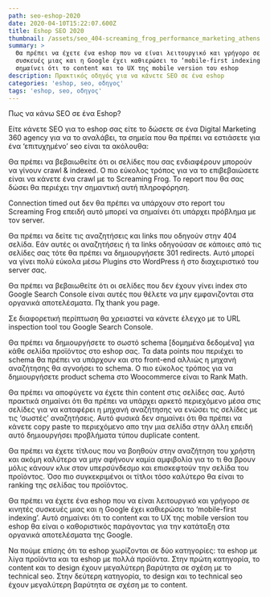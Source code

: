 ```yaml
---
path: seo-eshop-2020
date: 2020-04-10T15:22:07.600Z
title: Eshop SEO 2020
thumbnail: /assets/seo_404-screaming_frog_performance_marketing_athens.png
summary: >
  Θα πρέπει να έχετε ένα eshop που να είναι λειτουργικό και γρήγορο σε κινητές
  συσκευές μιας και η Google έχει καθιερώσει το ‘mobile-first indexing’. Αυτό
  σημαίνει ότι το content και το UX της mobile version του eshop
description: Πρακτικός οδηγός για να κάνετε SEO σε ένα eshop
categories: 'eshop, seo, οδηγος'
tags: 'eshop, seo, οδηγος'
---
```

Πως να κάνω SEO σε ένα Eshop?



Είτε κάνετε SEO για το eshop σας είτε το δώσετε σε ένα Digital Marketing 360 agency για να το αναλάβει, τα σημεία που θα πρέπει να εστιάσετε για ένα ‘επιτυχημένο’ seo είναι τα ακόλουθα:



Θα πρέπει να βεβαιωθείτε ότι οι σελίδες που σας ενδιαφέρουν μπορούν να γίνουν crawl & indexed. Ο πιο εύκολος τρόπος για να το επιβεβαιώσετε είναι να κάνετε ένα crawl με το Screaming Frog. Το report που θα σας δώσει θα περιέχει την σημαντική αυτή πληροφόρηση. 

Connection timed out δεν θα πρέπει να υπάρχουν στο report του Screaming Frog επειδή αυτό μπορεί να σημαίνει ότι υπάρχει πρόβλημα με τον server. 



Θα πρέπει να δείτε τις αναζητήσεις και links που οδηγούν στην 404 σελίδα. Εάν αυτές οι αναζητήσεις ή τα links οδηγούσαν σε κάποιες από τις σελίδες σας τότε θα πρέπει να δημιουργήσετε 301 redirects. Αυτό μπορεί να γίνει πολύ εύκολα μέσω Plugins στο WordPress ή στο διαχειριστικό του server σας. 



Θα πρέπει να βεβαιωθείτε ότι οι σελίδες που δεν έχουν γίνει index στο Google Search Console είναι αυτές που θέλετε να μην εμφανιζονται στα οργανικά αποτελέσματα. Πχ thank you page. 

Σε διαφορετική περίπτωση θα χρειαστεί να κάνετε έλεγχο με το URL inspection tool του Google Search Console.



Θα πρέπει να δημιουργήσετε το σωστό schema \[δομημένα δεδομένα] για κάθε σελίδα προϊόντος στο eshop σας. Τα data points που περιέχει το schema θα πρέπει να υπάρχουν και στο front-end αλλιώς η μηχανή αναζήτησης θα αγνοήσει το schema. Ο πιο εύκολος τρόπος για να δημιουργήσετε product schema στο Woocommerce είναι το Rank Math.   

Θα πρέπει να αποφύγετε να έχετε thin content στις σελίδες σας. Αυτό πρακτικά σημαίνει ότι θα πρέπει να υπάρχει αρκετό περιεχόμενο μέσα στις σελίδες για να καταφέρει η μηχανή αναζήτησης να ενώσει τις σελίδες με τις ‘σωστές’ αναζητήσεις. Αυτό φυσικά δεν σημαίνει ότι θα πρέπει να κάνετε copy paste το περιεχόμενο απο την μια σελίδα στην άλλη επειδή αυτό δημιουργήσει προβλήματα τύπου duplicate content.  



Θα πρέπει να έχετε τίτλους που να βοηθούν στην αναζήτηση του χρήστη και ακόμη καλύτερα να μην αφήνουν καμία αμφιβολία για το τι θα βρουν μόλις κάνουν κλικ στον υπερσύνδεσμο και επισκεφτούν την σελίδα του προϊόντος. Όσο πιο συγκεκριμένοι οι τίτλοι τόσο καλύτερο θα είναι το ranking της σελίδας του προϊόντος. 



Θα πρέπει να έχετε ένα eshop που να είναι λειτουργικό και γρήγορο σε κινητές συσκευές μιας και η Google έχει καθιερώσει το ‘mobile-first indexing’. Αυτό σημαίνει ότι το content και το UX της mobile version του eshop θα είναι ο καθοριστικός παράγοντας για την κατάταξη στα οργανικά αποτελέσματα της Google. 



Να πούμε επίσης ότι τα eshop χωρίζονται σε δύο κατηγορίες: τα eshop με λίγα προϊόντα και τα eshop με πολλά προϊόντα. Στην πρώτη κατηγορία, το content και το design έχουν μεγαλύτερη βαρύτητα σε σχέση με το technical seo. Στην δεύτερη κατηγορία, το design και το technical seo έχουν μεγαλύτερη βαρύτητα σε σχέση με το content.
